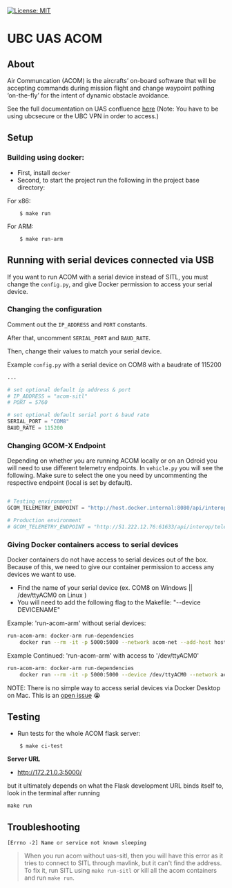 [![License: MIT](https://img.shields.io/github/license/vintasoftware/django-react-boilerplate.svg)](LICENSE.txt)

# UBC UAS ACOM

## About
Air Communcation (ACOM) is the aircrafts’ on-board software that will be accepting commands during mission flight and change waypoint pathing ‘on-the-fly’ for the intent of dynamic obstacle avoidance.

See the full documentation on UAS confluence [here](http://confluence.ubcuas.com/display/GCOM/ACOM+Documentation) (Note: You have to be using ubcsecure or the UBC VPN in order to access.)

## Setup
### Building using docker:

- First, install `docker`
- Second, to start the project run the following in the project base directory:

For x86:
```shell
    $ make run
```

For ARM:
```shell
    $ make run-arm
```
## Running with serial devices connected via USB
If you want to run ACOM with a serial device instead of SITL, you must change the `config.py`, and give Docker permission to access your serial device.

### Changing the configuration
Comment out the `IP_ADDRESS` and `PORT` constants.

After that, uncomment `SERIAL_PORT` and `BAUD_RATE`.

Then, change their values to match your serial device.

Example `config.py` with a serial device on COM8 with a baudrate of 115200
```py
...

# set optional default ip address & port
# IP_ADDRESS = "acom-sitl"
# PORT = 5760

# set optional default serial port & baud rate
SERIAL_PORT = "COM8"
BAUD_RATE = 115200
```

### Changing GCOM-X Endpoint
Depending on whether you are running ACOM locally or on an Odroid you will need to use different telemetry endpoints. In `vehicle.py` you will see the following. Make sure to select the one you need by uncommenting the respective endpoint (local is set by default).
```py

# Testing environment
GCOM_TELEMETRY_ENDPOINT = "http://host.docker.internal:8080/api/interop/telemetry"

# Production environment
# GCOM_TELEMETRY_ENDPOINT = "http://51.222.12.76:61633/api/interop/telemetry"
```

### Giving Docker containers access to serial devices
Docker containers do not have access to serial devices out of the box. Because of this, we need to give our container permission to access any devices we want to use.
- Find the name of your serial device (ex. COM8 on Windows || /dev/ttyACM0 on Linux )
- You will need to add the following flag to the Makefile: "--device DEVICENAME"

Example: 'run-acom-arm' without serial devices:
```bash
run-acom-arm: docker-arm run-dependencies
	docker run --rm -it -p 5000:5000 --network acom-net --add-host host.docker.internal:host-gateway --name acom-acom ubcuas/acom:arm
```
Example Continued: 'run-acom-arm' with access to '/dev/ttyACM0'
```bash
run-acom-arm: docker-arm run-dependencies
	docker run --rm -it -p 5000:5000 --device /dev/ttyACM0 --network acom-net --add-host host.docker.internal:host-gateway --name acom-acom ubcuas/acom:arm
```
NOTE: There is no simple way to access serial devices via Docker Desktop on Mac. This is an [open issue](https://github.com/docker/for-mac/issues/900) 😭
## Testing
- Run tests for the whole ACOM flask server:
```shell
	$ make ci-test
```

**Server URL**

- http://172.21.0.3:5000/

but it ultimately depends on what the Flask development URL binds itself to, look in the terminal after running
```
make run
```

## Troubleshooting

`[Errno -2] Name or service not known sleeping`
> When you run acom without uas-sitl, then you will have this error as it tries to connect to SITL through mavlink, but it can't find the address. To fix it, run SITL using `make run-sitl` or kill all the acom containers and run `make run`.

